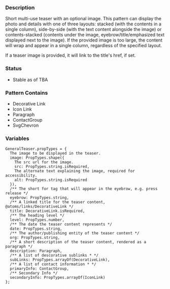 ### Description
Short multi-use teaser with an optional image. This pattern can display the photo and details with one of three layouts:
stacked (with the contents in a single column), side-by-side (with the text content alongside the image) or
contents-stacked (contents under the image, eyebrow/title/emphasized text displayed next to the image). If the provided
image is too large, the content will wrap and appear in a single column, regardless of the specified layout.

If a teaser image is provided, it will link to the title's href, if set.

### Status
* Stable as of TBA

### Pattern Contains
* Decorative Link
* Icon Link
* Paragraph
* ContactGroup
* SvgChevron

### Variables
~~~
GeneralTeaser.propTypes = {
  The image to be displayed in the teaser.
  image: PropTypes.shape({
    The src url for the image.
    src: PropTypes.string.isRequired,
    The alternate text explaining the image, required for accessibility.
    alt: PropTypes.string.isRequired
  }),
  /** The short for tag that will appear in the eyebrow, e.g. press release */
  eyebrow: PropTypes.string,
  /** A linked title for the teaser content, @atoms/links/DecorativeLink */
  title: DecorativeLink.isRequired,
  /** The heading level */
  level: PropTypes.number,
  /** The date the teaser content represents */
  date: PropTypes.string,
  /** The author/publishing entity of the teaser content */
  org: PropTypes.string,
  /** A short description of the teaser content, rendered as a paragraph */
  description: Paragraph,
  /** A list of descorative sublinks * */
  subLinks: PropTypes.arrayOf(DecorativeLink),
  /** A list of contact information * */
  primaryInfo: ContactGroup,
  /** Secondary Info */
  secondaryInfo: PropTypes.arrayOf(IconLink)
};
~~~
